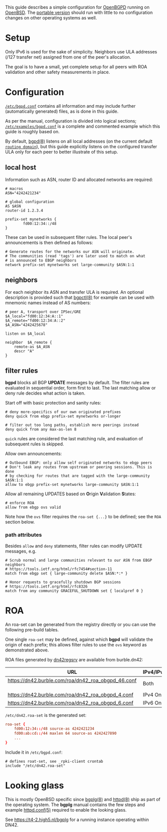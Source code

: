 This guide describes a simple configuration for [OpenBGPD](https://openbgpd.org) running on [OpenBSD](https://openbsd.org).
The [portable version](https://openbgpd.org/ftp.html) should run with little to no configuration changes on other operating systems as well.

# Setup
Only IPv6 is used for the sake of simplicity.
Neighbors use ULA addresses (/127 transfer net) assigned from one of the peer's allocation.

The goal is to have a small, yet complete setup for all peers with ROA validation and other safety measurements in place.

# Configuration
[`/etc/bgpd.conf`](https://man.openbsd.org/bgpd.conf.5) contains all information and may include further (automatically generated) files, as is done in this guide.

As per the manual, configuration is divided into logical sections;  [`/etc/examples/bgpd.conf`](http://cvsweb.openbsd.org/cgi-bin/cvsweb/~checkout~/src/etc/examples/bgpd.conf?rev=HEAD&content-type=text/plain&only_with_tag=MAIN) is a complete and commented example which this guide is roughly based on.

By default, [bgpd(8)](http://man.openbsd.org/bgpd.8) listens on all local addresses (on the current default [`routing domain`](http://man.openbsd.org/rdomain.4)), but this guide explicitly listens on the configured transfer ULA only for each peer to better illustrate of this setup.

## local host
Information such as ASN, router ID and allocated networks are required:
```
# macros
ASN="4242421234"

# global configuration
AS $ASN
router-id 1.2.3.4

prefix-set mynetworks {
        fd00:12:34::/48
}
```

These can be used in subsequent filter rules.
The local peer's announcements is then defined as follows:
```
# Generate routes for the networks our ASN will originate.
# The communities (read 'tags') are later used to match on what
# is announced to EBGP neighbors
network prefix-set mynetworks set large-community $ASN:1:1
```

## neighbors
For each neighbor its ASN and transfer ULA is required.
An optional description is provided such that [bgpctl(8)](http://man.openbsd.org/bgpctl.8) for example can be used with mnemonic names instead of AS numbers:
```
# peer A, transport over IPSec/GRE
$A_local="fd00:12:34:A::1"
$A_remote="fd00:12:34:A::2"
$A_ASN="4242425678"

listen on $A_local

neighbor  $A_remote {
    remote-as $A_ASN
    descr "A"
}
```

## filter rules
**bgpd** blocks all BGP __UPDATE__ messages by default.
The filter rules are evaluated in sequential order, form first to last.
The last matching allow or deny rule decides what action is taken.

Start off with basic protection and sanity rules:
```
# deny more-specifics of our own originated prefixes
deny quick from ebgp prefix-set mynetworks or-longer

# filter out too long paths, establish more peerings instead
deny quick from any max-as-len 8
```

`quick` rules are considered the last matching rule, and evaluation of subsequent rules is skipped.

Allow own announcements:
```
# Outbound EBGP: only allow self originated networks to ebgp peers
# Don't leak any routes from upstream or peering sessions. This is done
# by checking for routes that are tagged with the large-community $ASN:1:1
allow to ebgp prefix-set mynetworks large-community $ASN:1:1
```

Allow all remaining UPDATES based on **O**rigin **V**alidation **S**tates:
```
# enforce ROA
allow from ebgp ovs valid
```

Note how the `ovs` filter requires the `roa-set {...}` to be defined;  see the `ROA` section below.

### path attributes
Besides `allow` and `deny` statements, filter rules can modify UPDATE messages, e.g.
```
# Scrub normal and large communities relevant to our ASN from EBGP neighbors
# https://tools.ietf.org/html/rfc7454#section-11
match from ebgp set { large-community delete $ASN:*:* }

# Honor requests to gracefully shutdown BGP sessions
# https://tools.ietf.org/html/rfc8326
match from any community GRACEFUL_SHUTDOWN set { localpref 0 }
```

# ROA

An roa-set can be generated from the registry directly or you can use the following pre-build tables.

One single `roa-set` may be defined, against which **bgpd** will validate the origin of each prefix;  this allows filter rules to use the `ovs` keyword as demonstrated above.

ROA files generated by [dn42regsrv](https://git.dn42.dev/burble/dn42regsrv) are available from burble.dn42:

|URL|&nbsp;IPv4/IPv6&nbsp;|
|---|---|
| <https://dn42.burble.com/roa/dn42_roa_obgpd_46.conf> &nbsp; | &nbsp;Both&nbsp; |
| <https://dn42.burble.com/roa/dn42_roa_obgpd_4.conf> &nbsp; | &nbsp;IPv4 Only&nbsp; |
| <https://dn42.burble.com/roa/dn42_roa_obgpd_6.conf> &nbsp; | &nbsp;IPv6 Only&nbsp; |

`/etc/dn42.roa-set` is the generated set:
```conf
roa-set {
    fd00:12:34::/48 source-as 4242421234
    fd00:ab:cd::/44 maxlen 64 source-as 4242427890
    ...
}
```

Include it in `/etc/bgpd.conf`:
```
# defines roat-set, see _rpki-client crontab
include "/etc/dn42.roa-set"
```

# Looking glass
This is mostly OpenBSD specific since [bgplg(8)](http://man.openbsd.org/bgplg.8) and [httpd(8)](http://man.openbsd.org/httpd.8) ship as part of the operating system.
The **bgplg** manual contains the few steps and example [httpd.conf(5)](http://man.openbsd.org/httpd.conf.5) required to enable the looking glass.

See <https://t4-2.high5.nl/bgplg> for a running instance operating within DN42.
